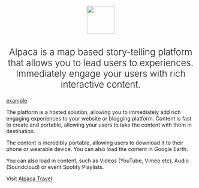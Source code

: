 
<p align="center">
  <img src="https://developer.alpacamaps.com/_media/logo.svg" width="75" height="75" />
</p>
<h2 style="font-weight:300; font-size:1.5rem; text-align: center;">
Alpaca is a map based story-telling platform that allows you to lead users to
experiences. Immediately engage your users with rich interactive content.
</h2>

[example](https://embed.alpacamaps.com/journey/2181f781-95f5-11e8-a4a7-024bc0398b11/default ':include :type=iframe width=100% height=500px')

The platform is a hosted solution, allowing you to immediately add rich
engaging experiences to your website or blogging platform. Content is fast to
create and portable, allowing your users to take the content with them in
destination.

The content is incredibly portable, allowing users to download it to their
phone or wearable device. You can also load the content in Google Earth.

You can also load in content, such as Videos (YouTube, Vimeo etc), Audio
(Soundcloud) or event Spotify Playlists.

Visit [Alpaca Travel](https://alpaca.travel)

